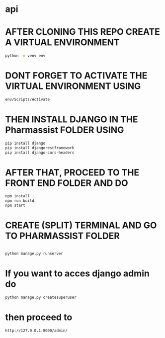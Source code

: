 ﻿# api
# AFTER CLONING THIS REPO CREATE A VIRTUAL ENVIRONMENT
```sh
python -m venv env
```

# DONT FORGET TO ACTIVATE THE VIRTUAL ENVIRONMENT USING
```sh
env/Scripts/Activate
```
# THEN INSTALL DJANGO IN THE Pharmassist FOLDER USING
```sh 
pip install django 
pip install djangorestframework 
pip install django-cors-headers
```

# AFTER THAT, PROCEED TO THE FRONT END FOLDER AND DO 
```sh
npm install 
npm run build 
npm start
```

# CREATE (SPLIT) TERMINAL AND GO TO PHARMASSIST FOLDER
```sh

python manage.py runserver
```

# If you want to acces django admin do 
```sh
python manage.py createsuperuser
```
# then proceed to 
```sh
http://127.0.0.1:8000/admin/
```
